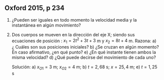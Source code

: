 ## Oxford 2015, p 234

1.  ¿Pueden ser iguales en todo momento la velocidad
    media y la instantánea en algún movimiento?

1.  Dos cuerpos se mueven en la dirección del eje X;
    siendo sus ecuaciones de posición : $x_1 = 2t^2 + 3t + 3$ m y $x_2 = 8t + 4$ m. Razona:
    a) ¿ Cuáles son sus posiciones iniciales?
    b) ¿Se cruzan en algún momento? En caso afirmativo,
    ¿en qué punto?
    e) ¿En qué instante tienen ambos la misma velocidad?
    d) ¿Qué puede decirse del movimiento de cada uno?

    Solución: a) $x_{O1} = 3$ m; $x_{O2} = 4$ m;
    b) $t = 2,68$ s; $x = 25,4$ m; e) $t = 1,25$ s